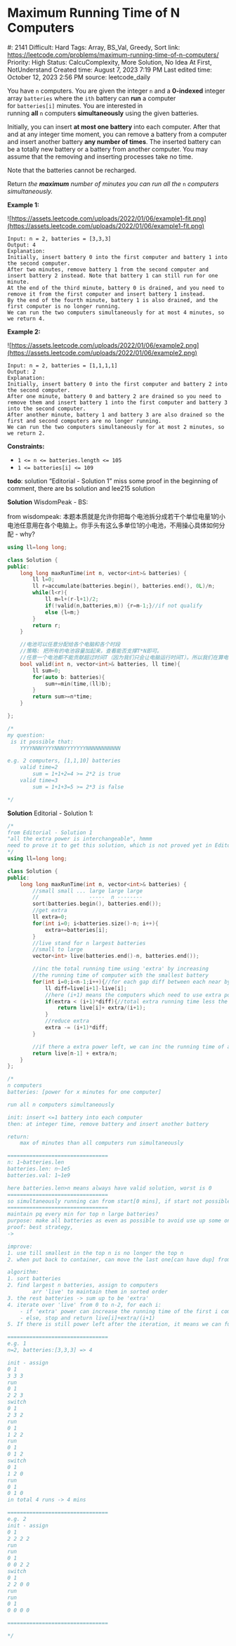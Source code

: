# Maximum Running Time of N Computers

#: 2141
Difficult: Hard
Tags: Array, BS_Val, Greedy, Sort
link: https://leetcode.com/problems/maximum-running-time-of-n-computers/
Priority: High
Status: CalcuComplexity, More Solution, No Idea At First, NotUnderstand
Created time: August 7, 2023 7:19 PM
Last edited time: October 12, 2023 2:56 PM
source: leetcode_daily

You have `n` computers. You are given the integer `n` and a **0-indexed** integer array `batteries` where the `ith` battery can **run** a computer for `batteries[i]` minutes. You are interested in running **all** `n` computers **simultaneously** using the given batteries.

Initially, you can insert **at most one battery** into each computer. After that and at any integer time moment, you can remove a battery from a computer and insert another battery **any number of times**. The inserted battery can be a totally new battery or a battery from another computer. You may assume that the removing and inserting processes take no time.

Note that the batteries cannot be recharged.

Return *the **maximum** number of minutes you can run all the* `n` *computers simultaneously.*

**Example 1:**

![https://assets.leetcode.com/uploads/2022/01/06/example1-fit.png](https://assets.leetcode.com/uploads/2022/01/06/example1-fit.png)

```
Input: n = 2, batteries = [3,3,3]
Output: 4
Explanation:
Initially, insert battery 0 into the first computer and battery 1 into the second computer.
After two minutes, remove battery 1 from the second computer and insert battery 2 instead. Note that battery 1 can still run for one minute.
At the end of the third minute, battery 0 is drained, and you need to remove it from the first computer and insert battery 1 instead.
By the end of the fourth minute, battery 1 is also drained, and the first computer is no longer running.
We can run the two computers simultaneously for at most 4 minutes, so we return 4.

```

**Example 2:**

![https://assets.leetcode.com/uploads/2022/01/06/example2.png](https://assets.leetcode.com/uploads/2022/01/06/example2.png)

```
Input: n = 2, batteries = [1,1,1,1]
Output: 2
Explanation:
Initially, insert battery 0 into the first computer and battery 2 into the second computer.
After one minute, battery 0 and battery 2 are drained so you need to remove them and insert battery 1 into the first computer and battery 3 into the second computer.
After another minute, battery 1 and battery 3 are also drained so the first and second computers are no longer running.
We can run the two computers simultaneously for at most 2 minutes, so we return 2.

```

**Constraints:**

- `1 <= n <= batteries.length <= 105`
- `1 <= batteries[i] <= 109`

**todo**: solution “Editorial - Solution 1” miss some proof in the beginning of comment, there are bs solution and lee215 solution

**Solution** WisdomPeak - BS:

from wisdompeak: 本题本质就是允许你把每个电池拆分成若干个单位电量1的小电池任意用在各个电脑上。你手头有这么多单位1的小电池，不用操心具体如何分配 - why?

```cpp
using ll=long long;

class Solution {
public:
    long long maxRunTime(int n, vector<int>& batteries) {
        ll l=0;
        ll r=accumulate(batteries.begin(), batteries.end(), 0L)/n;
        while(l<r){
            ll m=l+(r-l+1)/2;
            if(!valid(n,batteries,m)) {r=m-1;}//if not qualify
            else {l=m;}
        }
        return r;
    }

    //电池可以任意分配给各个电脑和各个时段
    //策略: 把所有的电池容量加起来，查看能否支撑T*N即可。
    //任意一个电池都不能贡献超过时间T（因为我们只会让电脑运行时间T）。所以我们在算电池总容量的时候，取T为上限。
    bool valid(int n, vector<int>& batteries, ll time){
        ll sum=0;
        for(auto b: batteries){
            sum+=min(time,(ll)b);
        }
        return sum>=n*time;
    }

};

/*
my question:
 is it possible that:
    YYYYNNNYYYYNNNYYYYYYYNNNNNNNNNNN

e.g. 2 computers, [1,1,10] batteries
	valid time=2
		sum = 1+1+2=4 >= 2*2 is true
	valid time=3
		sum = 1+1+3=5 >= 2*3 is false

*/
```

**Solution** Editorial - Solution 1:

```cpp
/*
from Editorial - Solution 1
"all the extra power is interchangeable", hmmm
need to prove it to get this solution, which is not proved yet in Editorial, there is something in discuss not checked yet.
*/
using ll=long long;

class Solution {
public:
    long long maxRunTime(int n, vector<int>& batteries) {
        //small small ... large large large
        //                -----  n --------
        sort(batteries.begin(), batteries.end());
        //get extra
        ll extra=0;
        for(int i=0; i<batteries.size()-n; i++){
            extra+=batteries[i];
        }
        //live stand for n largest batteries
        //small to large
        vector<int> live(batteries.end()-n, batteries.end());

        //inc the total running time using 'extra' by increasing
        //the running time of computer with the smallest battery
        for(int i=0;i<n-1;i++){//for each gap diff between each near by computers
            ll diff=live[i+1]-live[i];
            //here (i+1) means the computers which need to use extra power
            if(extra < (i+1)*diff){//total extra running time less the diff
                return live[i]+ extra/(i+1);
            }
            //reduce extra
            extra -= (i+1)*diff;
        }

        //if there a extra power left, we can inc the running time of all computers
        return live[n-1] + extra/n;
    }
};

/*
n computers
batteries: [power for x minutes for one computer]

run all n computers simultaneously

init: insert <=1 battery into each computer
then: at integer time, remove battery and insert another battery

return:
    max of minutes than all computers run simultaneously

================================
n: 1~batteries.len
batteries.len: n~1e5
batteries.val: 1~1e9

here batteries.len>n means always have valid solution, worst is 0
================================
so simultaneously running can from start[0 mins], if start not possible, then overall not possible, end untill no longer can support simultaneously.
================================
maintain pq every min for top n large batteries?
purpose: make all batteries as even as possible to avoid use up some ones then can't use the rest because batteries not enough
proof: best strategy, 
->

improve:
1. use till smallest in the top n is no longer the top n
2. when put back to container, can move the last one[can have dup] from pq and switch with top of the rest

algorithm:
1. sort batteries
2. find largest n batteries, assign to computers
        arr 'live' to maintain them in sorted order
3. the rest batteries -> sum up to be 'extra'
4. iterate over 'live' from 0 to n-2, for each i:
    - if 'extra' power can increase the running time of the first i computers from live[i] to live[i + 1], then we subtract the required power from extra and move on to the next index.
    - else, stop and return live[i]+extra/(i+1)
5. If there is still power left after the iteration, it means we can further increase the total running time of n computers from live[n - 1] by extra / n. Therefore, return live[n - 1] + extra / n.

================================
e.g. 1
n=2, batteries:[3,3,3] => 4

init - assign
0 1
3 3 3
run
0 1
2 2 3
switch
0 1
2 3 2
run
0 1
1 2 2
run
0 1
0 1 2
switch
0 1
1 2 0
run
0 1
0 1 0
in total 4 runs -> 4 mins

================================
e.g. 2
init - assign
0 1
2 2 2 2
run
run
0 1
0 0 2 2
switch
0 1
2 2 0 0
run
run
0 1
0 0 0 0

================================

*/
```